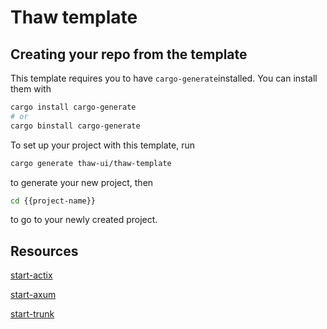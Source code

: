 # Thaw template

## Creating your repo from the template

This template requires you to have `cargo-generate`installed. You can install them with

```sh
cargo install cargo-generate
# or
cargo binstall cargo-generate
```

To set up your project with this template, run

```sh
cargo generate thaw-ui/thaw-template
```

to generate your new project, then

```sh
cd {{project-name}}
```

to go to your newly created project.

## Resources

[start-actix](https://github.com/leptos-rs/start-actix)

[start-axum](https://github.com/leptos-rs/start-axum)

[start-trunk](https://github.com/leptos-rs/start-trunk)
